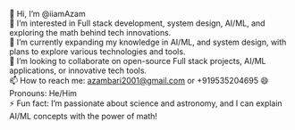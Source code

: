 👋 Hi, I’m @iiamAzam  
👀 I’m interested in Full stack development, system design, AI/ML, and exploring the math behind tech innovations.  
🌱 I’m currently expanding my knowledge in  AI/ML, and system design, with plans to explore various technologies and tools.  
💞️ I’m looking to collaborate on open-source Full stack projects, AI/ML applications, or innovative tech tools.  
📫 How to reach me: azambari2001@gmail.com or +919535204695 
😄 Pronouns: He/Him  
⚡ Fun fact: I’m passionate about science and astronomy, and I can explain AI/ML concepts with the power of math!


<!---
iiamAzam/iiamAzam is a ✨ special ✨ repository because its `README.md` (this file) appears on your GitHub profile.
You can click the Preview link to take a look at your changes.
--->
